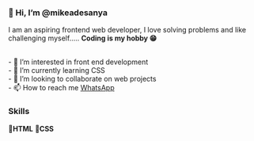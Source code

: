 <h3>👋 Hi, I’m @mikeadesanya</h3>

<p>I am an aspiring frontend web developer, I love solving problems and like challenging myself..... 
<b>Coding is my hobby 😁</b></p>
<br>
- 👀 I’m interested in front end development<br>
- 🌱 I’m currently learning CSS<br>
- 💞️ I’m looking to collaborate on web projects<br>
- 📫 How to reach me <a href="https://wa.me/message/U7SDVCOKQIEFF1" target="_blank">WhatsApp</a>

<h3>Skills</h3>
<b>🔹HTML</b>
<b>🔹CSS</b>
<!---
mikeadesanya/mikeadesanya is a ✨ special ✨ repository because its `README.md` (this file) appears on your GitHub profile.
You can click the Preview link to take a look at your changes.
--->
